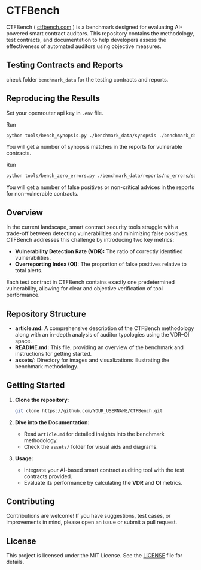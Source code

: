 # CTFBench

CTFBench ( [ctfbench.com](https://ctfbench.com/) ) is a benchmark designed for evaluating AI-powered smart contract auditors. This repository contains the methodology, test contracts, and documentation to help developers assess the effectiveness of automated auditors using objective measures.

## Testing Contracts and Reports

check folder `benchmark_data` for the testing contracts and reports.

## Reproducing the Results

Set your openrouter api key in `.env` file.

Run
```bash
python tools/bench_synopsis.py ./benchmark_data/synopsis ./benchmark_data/reports/with_errors/savant
```

You will get a number of synopsis matches in the reports for vulnerable contracts.



Run

```bash
python tools/bench_zero_errors.py ./benchmark_data/reports/no_errors/savant
```

You will get a number of false positives or non-critical advices in the reports for non-vulnerable contracts.

## Overview

In the current landscape, smart contract security tools struggle with a trade-off between detecting vulnerabilities and minimizing false positives. CTFBench addresses this challenge by introducing two key metrics:

- **Vulnerability Detection Rate (VDR):** The ratio of correctly identified vulnerabilities.
- **Overreporting Index (OI):** The proportion of false positives relative to total alerts.

Each test contract in CTFBench contains exactly one predetermined vulnerability, allowing for clear and objective verification of tool performance.

## Repository Structure

- **article.md:** A comprehensive description of the CTFBench methodology along with an in-depth analysis of auditor typologies using the VDR–OI space.
- **README.md:** This file, providing an overview of the benchmark and instructions for getting started.
- **assets/**: Directory for images and visualizations illustrating the benchmark methodology.

## Getting Started

1. **Clone the repository:**
   ```bash
   git clone https://github.com/YOUR_USERNAME/CTFBench.git
   ```

2. **Dive into the Documentation:**
   - Read `article.md` for detailed insights into the benchmark methodology.
   - Check the `assets/` folder for visual aids and diagrams.

3. **Usage:**
   - Integrate your AI-based smart contract auditing tool with the test contracts provided.
   - Evaluate its performance by calculating the **VDR** and **OI** metrics.

## Contributing

Contributions are welcome! If you have suggestions, test cases, or improvements in mind, please open an issue or submit a pull request.

## License

This project is licensed under the MIT License. See the [LICENSE](LICENSE) file for details. 
